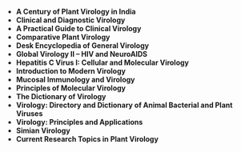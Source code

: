 <ul>
 <li><b><a target="_blank" href="https://github.com/manjunath5496/Virology-Books/blob/master/irv(1).pdf" style="text-decoration:none;">A Century of Plant Virology in India</a></b></li>
  
<li><b><a target="_blank" href="https://github.com/manjunath5496/Virology-Books/blob/master/irv(2).pdf" style="text-decoration:none;">Clinical and Diagnostic Virology </a></b></li>  
  
<li><b><a target="_blank" href="https://github.com/manjunath5496/Virology-Books/blob/master/irv(3).pdf" style="text-decoration:none;">A Practical Guide to Clinical Virology</a></b></li>
                               
 <li><b><a target="_blank" href="https://github.com/manjunath5496/Virology-Books/blob/master/irv(4).pdf" style="text-decoration:none;">Comparative Plant Virology</a></b></li>                              

 <li><b><a target="_blank" href="https://github.com/manjunath5496/Virology-Books/blob/master/irv(6).pdf" style="text-decoration:none;">Desk Encyclopedia of General Virology </a></b></li>
                <li><b><a target="_blank" href="https://github.com/manjunath5496/Virology-Books/blob/master/irv(7).pdf" style="text-decoration:none;">Global Virology II – HIV and NeuroAIDS</a></b></li>  
                
 <li><b><a target="_blank" href="https://github.com/manjunath5496/Virology-Books/blob/master/irv(8).pdf" style="text-decoration:none;">Hepatitis C Virus I: Cellular and Molecular Virology</a></b></li>                              
<li><b><a target="_blank" href="https://github.com/manjunath5496/Virology-Books/blob/master/irv(9).pdf" style="text-decoration:none;"> Introduction to Modern Virology </a></b></li>
 <li><b><a target="_blank" href="https://github.com/manjunath5496/Virology-Books/blob/master/irv(10).pdf" style="text-decoration:none;">Mucosal Immunology and Virology</a></b></li>
                <li><b><a target="_blank" href="https://github.com/manjunath5496/Virology-Books/blob/master/irv(11).pdf" style="text-decoration:none;">Principles of Molecular Virology  </a></b></li>                 
                
 <li><b><a target="_blank" href="https://github.com/manjunath5496/Virology-Books/blob/master/irv(12).pdf" style="text-decoration:none;">The Dictionary of Virology  </a></b></li>                
         
 <li><b><a target="_blank" href="https://github.com/manjunath5496/Virology-Books/blob/master/irv(13).pdf" style="text-decoration:none;"> Virology: Directory and Dictionary of Animal Bacterial and Plant Viruses</a></b></li>
                <li><b><a target="_blank" href="https://github.com/manjunath5496/Virology-Books/blob/master/irv(14).pdf" style="text-decoration:none;">Virology: Principles and Applications  </a></b></li>                 
                
 <li><b><a target="_blank" href="https://github.com/manjunath5496/Virology-Books/blob/master/irv(15).pdf" style="text-decoration:none;">Simian Virology </a></b></li>
 
  <li><b><a target="_blank" href="https://github.com/manjunath5496/Virology-Books/blob/master/irv(16).pdf" style="text-decoration:none;">Current Research Topics in Plant Virology </a></b></li>
 
 
 
 
</ul>
